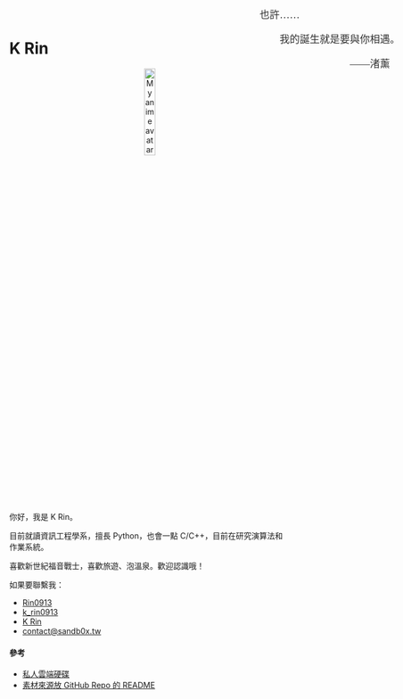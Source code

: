 # K Rin

<div style="text-align: center;">
    <img class="small-img" src="/s/shinji.jpg" alt="My anime avatar shin-chan(shinji ikari)">
</div>

你好，我是 K Rin。

<div class="top-right-text">
    <p>也許……<p>
    <p class="text-padding1">我的誕生就是要與你相遇。<p>
    <p class="text-padding2">——渚薰</p>
</div>

目前就讀資訊工程學系，擅長 Python，也會一點 C/C++，目前在研究演算法和作業系統。

喜歡新世紀福音戰士，喜歡旅遊、泡溫泉。歡迎認識哦！

如果要聯繫我：
- [<i class="fa-brands fa-github"></i> Rin0913](https://github.com/Rin0913)
- [<i class="fa-brands fa-telegram"></i> k_rin0913](https://t.me/k_rin0913)
- [<i class="fa-brands fa-facebook"></i> K Rin](https://www.facebook.com/profile.php?id=61565613403764)
- [<i class="fa-solid fa-envelope"></i> contact@sandb0x.tw](mailto:contact@sandb0x.tw)

#### 參考

- [私人雲端硬碟 <i class="fa-solid fa-download"></i>](/drive/)
- [素材來源放 GitHub Repo 的 README](https://github.com/Rin0913/my-blog)

<!-- 以下為一些外部引用以及設定 -->

<style>

@font-face {
	font-family: 'GenWanMin2TW';
	src: url('/s/fonts/GenWanMin2TW-EL.otf') format('opentype');
}

.top-right-text {
    font-family: "GenWanMin2TW", serif;
    font-weight: 400;
    position: absolute;
    top: 0;
    right: 1em;
    font-size: 18px;
    color: #333;
    padding: 13px 13px;
}

.text-padding1 {
    padding-left: 2em;
}

.text-padding2 {
    padding-left: 9em;
}

.small-img {
    width: 20%;
}

</style>
